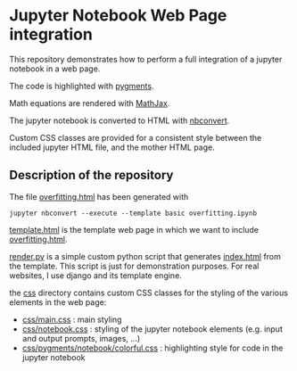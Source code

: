 # Jupyter Notebook Web Page integration

This repository demonstrates how to perform a full integration of a jupyter notebook in a web page. 

The code is highlighted with [pygments](https://pygments.org/). 

Math equations are rendered with [MathJax](https://www.mathjax.org/). 

The jupyter notebook is converted to HTML with [nbconvert](https://nbconvert.readthedocs.io/en/latest/). 

Custom CSS classes are provided for a consistent style between the included jupyter HTML file, and the mother HTML page. 

## Description of the repository

The file [overfitting.html]() has been generated with 

```
jupyter nbconvert --execute --template basic overfitting.ipynb
```

[template.html](template.html) is the template web page in which we want to include [overfitting.html](overfitting.html).

[render.py](render.py) is a simple custom python script that generates [index.html](index.html) from the template. This script is just for demonstration purposes. For real websites, I use django and its template engine. 

the [css](css) directory contains custom CSS classes for the styling of the various elements in the web page: 

* [css/main.css](css/main.css) : main styling 
* [css/notebook.css](css/notebook.css) : styling of the jupyter notebook elements (e.g. input and output prompts, images, ...)
* [css/pygments/notebook/colorful.css](css/pygments/notebook/colorful.css) : highlighting style for code in the jupyter notebook

